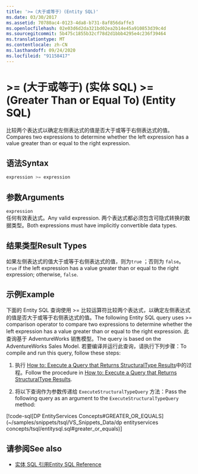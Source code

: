 ```yaml
---
title: '>=（大于或等于）(Entity SQL)'
ms.date: 03/30/2017
ms.assetid: 70780ac4-0123-4da8-b731-8af856daffe3
ms.openlocfilehash: 02e03d6d2da321bd02ea2b14e45a910853d39c4d
ms.sourcegitcommit: 5b475c1855b32cf78d2d1bbb4295e4c236f39464
ms.translationtype: MT
ms.contentlocale: zh-CN
ms.lasthandoff: 09/24/2020
ms.locfileid: "91158417"
---
```

# <a name="-greater-than-or-equal-to-entity-sql"></a><span data-ttu-id="07705-102">>= (大于或等于)  (实体 SQL) </span><span class="sxs-lookup"><span data-stu-id="07705-102">>= (Greater Than or Equal To) (Entity SQL)</span></span>

<span data-ttu-id="07705-103">比较两个表达式以确定左侧表达式的值是否大于或等于右侧表达式的值。</span><span class="sxs-lookup"><span data-stu-id="07705-103">Compares two expressions to determine whether the left expression has a value greater than or equal to the right expression.</span></span>  
  
## <a name="syntax"></a><span data-ttu-id="07705-104">语法</span><span class="sxs-lookup"><span data-stu-id="07705-104">Syntax</span></span>  
  
```sql  
expression >= expression  
```  
  
## <a name="arguments"></a><span data-ttu-id="07705-105">参数</span><span class="sxs-lookup"><span data-stu-id="07705-105">Arguments</span></span>  

 `expression`  
 <span data-ttu-id="07705-106">任何有效表达式。</span><span class="sxs-lookup"><span data-stu-id="07705-106">Any valid expression.</span></span> <span data-ttu-id="07705-107">两个表达式都必须包含可隐式转换的数据类型。</span><span class="sxs-lookup"><span data-stu-id="07705-107">Both expressions must have implicitly convertible data types.</span></span>  
  
## <a name="result-types"></a><span data-ttu-id="07705-108">结果类型</span><span class="sxs-lookup"><span data-stu-id="07705-108">Result Types</span></span>  

 <span data-ttu-id="07705-109">如果左侧表达式的值大于或等于右侧表达式的值，则为`true` ；否则为 `false`。</span><span class="sxs-lookup"><span data-stu-id="07705-109">`true` if the left expression has a value greater than or equal to the right expression; otherwise, `false`.</span></span>  
  
## <a name="example"></a><span data-ttu-id="07705-110">示例</span><span class="sxs-lookup"><span data-stu-id="07705-110">Example</span></span>  

 <span data-ttu-id="07705-111">下面的 Entity SQL 查询使用 >= 比较运算符比较两个表达式，以确定左侧表达式的值是否大于或等于右侧表达式的值。</span><span class="sxs-lookup"><span data-stu-id="07705-111">The following Entity SQL query uses >= comparison operator to compare two expressions to determine whether the left expression has a value greater than or equal to the right expression.</span></span> <span data-ttu-id="07705-112">此查询基于 AdventureWorks 销售模型。</span><span class="sxs-lookup"><span data-stu-id="07705-112">The query is based on the AdventureWorks Sales Model.</span></span> <span data-ttu-id="07705-113">若要编译并运行此查询，请执行下列步骤：</span><span class="sxs-lookup"><span data-stu-id="07705-113">To compile and run this query, follow these steps:</span></span>  
  
1. <span data-ttu-id="07705-114">执行 [How to: Execute a Query that Returns StructuralType Results](../how-to-execute-a-query-that-returns-structuraltype-results.md)中的过程。</span><span class="sxs-lookup"><span data-stu-id="07705-114">Follow the procedure in [How to: Execute a Query that Returns StructuralType Results](../how-to-execute-a-query-that-returns-structuraltype-results.md).</span></span>  
  
2. <span data-ttu-id="07705-115">将以下查询作为参数传递给 `ExecuteStructuralTypeQuery` 方法：</span><span class="sxs-lookup"><span data-stu-id="07705-115">Pass the following query as an argument to the `ExecuteStructuralTypeQuery` method:</span></span>  
  
 [!code-sql[DP EntityServices Concepts#GREATER_OR_EQUALS](~/samples/snippets/tsql/VS_Snippets_Data/dp entityservices concepts/tsql/entitysql.sql#greater_or_equals)]  
  
## <a name="see-also"></a><span data-ttu-id="07705-116">请参阅</span><span class="sxs-lookup"><span data-stu-id="07705-116">See also</span></span>

- [<span data-ttu-id="07705-117">实体 SQL 引用</span><span class="sxs-lookup"><span data-stu-id="07705-117">Entity SQL Reference</span></span>](entity-sql-reference.md)
